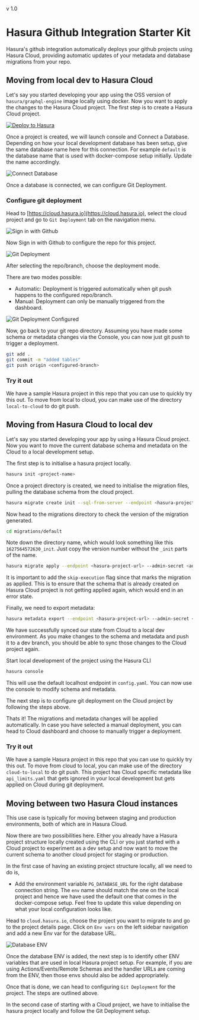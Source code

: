 v 1.0
# Hasura Github Integration Starter Kit

Hasura's github integration automatically deploys your github projects using Hasura Cloud, providing automatic updates of your metadata and database migrations from your repo.

## Moving from local dev to Hasura Cloud

Let's say you started developing your app using the OSS version of `hasura/graphql-engine` image locally using docker. Now you want to apply the changes to the Hasura Cloud project. The first step is to create a Hasura Cloud project.

[![Deploy to Hasura](https://graphql-engine-cdn.hasura.io/assets/main-site/deploy-hasura-cloud.png)](https://cloud.hasura.io/?pg=github-integration-demo&plcmt=body&tech=default)

Once a project is created, we will launch console and Connect a Database. Depending on how your local development database has been setup, give the same database name here for this connection. For example `default` is the database name that is used with docker-compose setup initially. Update the name accordingly.

![Connect Database](./assets/connect-database.png)

Once a database is connected, we can configure Git Deployment.

### Configure git deployment

Head to [https://cloud.hasura.io](https://cloud.hasura.io), select the cloud project and go to `Git Deployment` tab on the navigation menu.

![Sign in with Github](./assets/sign-in-with-github.png)

Now Sign in with Github to configure the repo for this project.

![Git Deployment](./assets/setup-git-deployment.png)

After selecting the repo/branch, choose the deployment mode.

There are two modes possible:

- Automatic: Deployment is triggered automatically when git push happens to the configured repo/branch.
- Manual: Deployment can only be manually triggered from the dashboard.

![Git Deployment Configured](./assets/git-deployment-final.png)

Now, go back to your git repo directory. Assuming you have made some schema or metadata changes via the Console, you can now just git push to trigger a deployment.

```bash
git add .
git commit -m "added tables"
git push origin <configured-branch>
```

### Try it out

We have a sample Hasura project in this repo that you can use to quickly try this out. To move from local to cloud, you can make use of the directory `local-to-cloud` to do git push.

## Moving from Hasura Cloud to local dev

Let's say you started developing your app by using a Hasura Cloud project. Now you want to move the current database schema and metadata on the Cloud to a local development setup.

The first step is to initialise a hasura project locally.

```bash
hasura init <project-name>
```

Once a project directory is created, we need to initialise the migration files, pulling the database schema from the cloud project.

```bash
hasura migrate create init --sql-from-server --endpoint <hasura-project-url> --admin-secret <admin-secret>
```

Now head to the migrations directory to check the version of the migration generated.

```bash
cd migrations/default
```

Note down the directory name, which would look something like this `1627564572630_init`. Just copy the version number without the `_init` parts of the name.

```bash
hasura migrate apply --endpoint <hasura-project-url> --admin-secret <admin-secret> --version 1627564572630 --skip-execution
```

It is important to add the `skip-execution` flag since that marks the migration as applied. This is to ensure that the schema that is already created on Hasura Cloud project is not getting applied again, which would end in an error state.

Finally, we need to export metadata:

```bash
hasura metadata export --endpoint <hasura-project-url> --admin-secret <admin-secret> 
```

We have successfully synced our state from Cloud to a local dev environment. As you make changes to the schema and metadata and push it to a dev branch, you should be able to sync those changes to the Cloud project again.

Start local development of the project using the Hasura CLI

```bash
hasura console
```

This will use the default localhost endpoint in `config.yaml`. You can now use the console to modify schema and metadata.

The next step is to configure git deployment on the Cloud project by following the steps above.

Thats it! The migrations and metadata changes will be applied automatically. In case you have selected a manual deployment, you can head to Cloud dashboard and choose to manually trigger a deployment.

### Try it out

We have a sample Hasura project in this repo that you can use to quickly try this out. To move from cloud to local, you can make use of the directory `cloud-to-local` to do git push. This project has Cloud specific metadata like `api_limits.yaml` that gets ignored in your local development but gets applied on Cloud during git deployment.

## Moving between two Hasura Cloud instances

This use case is typically for moving between staging and production environments, both of which are in Hasura Cloud.

Now there are two possibilities here. Either you already have a Hasura project structure locally created using the CLI or you just started with a Cloud project to experiment as a dev setup and now want to move the current schema to another cloud project for staging or production.

In the first case of having an existing project structure locally, all we need to do is,

- Add the environment variable `PG_DATABASE_URL` for the right database connection string. The `env` name should match the one on the local project and hence we have used the default one that comes in the docker-compose setup. Feel free to update this value depending on what your local configuration looks like.

Head to `cloud.hasura.io`, choose the project you want to migrate to and go to the project details page. Click on `Env vars` on the left sidebar navigation and add a new Env var for the database URL.

![Database ENV](./assets/add-database-env.png)

Once the database ENV is added, the next step is to identify other ENV variables that are used in local Hasura project setup. For example, if you are using Actions/Events/Remote Schemas and the handler URLs are coming from the ENV, then those envs should also be added appropriately.

Once that is done, we can head to configuring `Git Deployment` for the project. The steps are outlined above.

In the second case of starting with a Cloud project, we have to initialise the hasura project locally and follow the Git Deployment setup.

